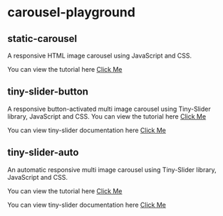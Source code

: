 # carousel-playground

## static-carousel
A responsive HTML image carousel using JavaScript and CSS.

You can view the tutorial here [Click Me](https://www.youtube.com/watch?v=-5yNF2J0Coc&t=712s) 

## tiny-slider-button
A responsive button-activated multi image carousel using Tiny-Slider library, JavaScript and CSS.
You can view the tutorial here [Click Me](https://www.youtube.com/watch?v=fNx_ELbe1Vc) 

You can view tiny-slider documentation here [Click Me](http://ganlanyuan.github.io/tiny-slider/)

## tiny-slider-auto
An automatic responsive multi image carousel using Tiny-Slider library, JavaScript and CSS.

You can view the tutorial here [Click Me](https://www.youtube.com/watch?v=fNx_ELbe1Vc) 

You can view tiny-slider documentation here [Click Me](http://ganlanyuan.github.io/tiny-slider/)

